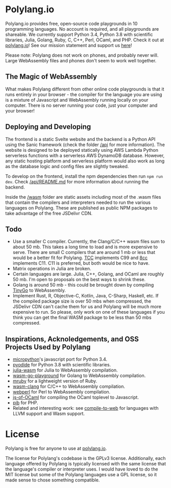 # Polylang.io
Polylang.io provides free, open-source code playgrounds in 10 programming languages. No account is required, and all playgrounds are shareable. We currently support Python 3.4, Python 3.8 with scientific libraries, Julia, Golang, Ruby, C, C++, Perl, OCaml, and PHP. Check it out at [polylang.io](https://polylang.io)! See our mission statement and support us [here](https://polylang.io/#/support)!

Please note: Polylang does not work on phones, and probably never will. Large WebAssembly files and phones don't seem to work well together.

## The Magic of WebAssembly
What makes Polylang different from other online code playgrounds is that it runs entirely in your browser - the compiler for the language you are using is a mixture of Javascript and WebAssembly running locally on your computer. There is no server running your code, just your computer and your browser!

## Deploying and Developing
The frontend is a static Svelte website and the backend is a Python API using the Sanic framework (check the folder [/api](./api) for more information). The website is designed to be deployed statically using AWS Lambda Python serverless functions with a serverless AWS DynamoDB database. However, any static hosting platform and serverless platform would also work as long as the database logic and config files are slightly tweaked.

To develop on the frontend, install the npm dependencies then run `npm run dev`. Check [/api/README.md](./api/README.md) for more information about running the backend.

Inside the [/wasm](./wasm) folder are static assets including most of the .wasm files that contain the compilers and interpreters needed to run the various languages on Polylang. These are published as public NPM packages to take advantage of the free JSDelivr CDN.

## Todo
* Use a smaller C compiler. Currently, the Clang/C/C++ wasm files sum to about 50 mb. This takes a long time to load and is more expensive to serve. There are small C compilers that are around 1 mb or less that would be a better fit for Polylang. [TCC](https://github.com/TinyCC/tinycc) implements C99 and [8cc](https://github.com/rui314/8cc) implements C11. C11 is preferred, but both would be nice to have.
* Matrix operations in Julia are broken.
* Certain languages are large. Julia, C++, Golang, and OCaml are roughly 50 mb. I'm open to proposals on the best ways to shrink these.
* Golang is around 50 mb - this could be brought down by compiling [TinyGo](https://github.com/tinygo-org/tinygo) to WebAssembly.
* Implement Rust, R, Objective-C, Kotlin, Java, C-Sharp, Haskell, etc. If the compiled package size is over 50 mbs when compressed, the JSDelivr CDN can't cache them for us and Polylang will be much more expensive to run. So please, only work on one of these languages if you think you can get the final WASM package to be less than 50 mbs compressed.

## Inspirations, Acknoledgements, and OSS Projects Used by Polylang
* [micropython](https://github.com/micropython/micropython/tree/master/ports/javascript)'s javascript port for Python 3.4.
* [pyodide](https://github.com/iodide-project/pyodide) for Python 3.8 with scientific libraries.
* [julia-wasm](https://github.com/Keno/julia-wasm) for Julia to WebAssembly compilation.
* [wasm-go-playground](https://github.com/ccbrown/wasm-go-playground) for Golang to WebAssembly compilation.
* [mruby](https://github.com/mruby/mruby) for a lightweight version of Ruby.
* [wasm-clang](https://github.com/binji/wasm-clang) for C/C++ to WebAssembly compilation.
* [webperl](https://github.com/haukex/webperl) for Perl to WebAssembly compilation.
* [js-of-OCaml](https://github.com/ocsigen/js_of_ocaml) for compiling the OCaml toplevel to Javascript.
* [pib](https://github.com/oraoto/pib) for PHP.
* Related and interesting work: see [compile-to-web](https://github.com/ChristianMurphy/compile-to-web) for languages with LLVM support and Wasm support.

# License
Polylang is free for anyone to use at [polylang.io](https://polylang.io).

The license for Polylang's codebase is the GPLv3 license. Additionally, each language offered by Polylang is typically licensed with the same license that the language's compiler or interpreter uses. I would have loved to do the MIT license but some of the Polylang languages use a GPL license, so it made sense to chose something compatible.
